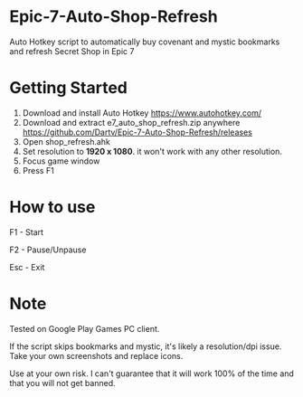 # Epic-7-Auto-Shop-Refresh
Auto Hotkey script to automatically buy covenant and mystic bookmarks and refresh Secret Shop in Epic 7

# Getting Started
1. Download and install Auto Hotkey https://www.autohotkey.com/
2. Download and extract e7_auto_shop_refresh.zip anywhere https://github.com/Dartv/Epic-7-Auto-Shop-Refresh/releases
3. Open shop_refresh.ahk
3. Set resolution to **1920 x 1080**. it won't work with any other resolution.
4. Focus game window
5. Press F1

# How to use
F1 - Start

F2 - Pause/Unpause

Esc - Exit

# Note
Tested on Google Play Games PC client.

If the script skips bookmarks and mystic, it's likely a resolution/dpi issue. Take your own screenshots and replace icons.

Use at your own risk. I can't guarantee that it will work 100% of the time and that you will not get banned.

